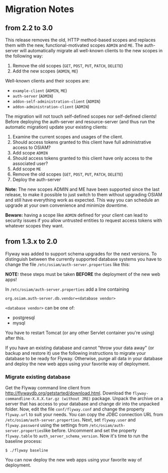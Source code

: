 # Migration Notes

## from 2.2 to 3.0

This release removes the old, HTTP method-based scopes and replaces them with
the new, functional-motivated scopes `ADMIN` and `ME`. The auth-server will
automatically migrate all well-known clients to the new scopes in the following
way:

1. Remove the old scopes (`GET`, `POST`, `PUT`, `PATCH`, `DELETE`)
2. Add the new scopes (`ADMIN`, `ME`)

Well-known clients and their scopes are:

* `example-client` (`ADMIN`, `ME`)
* `auth-server` (`ADMIN`)
* `addon-self-administration-client` (`ADMIN`)
* `addon-administration-client` (`ADMIN`)

The migration will not touch self-defined scopes nor self-defined clients!
Before deploying the auth-server and resource-server (and thus run the automatic
migration) update your existing clients:

1. Examine the current scopes and usages of the client.
2. Should access tokens granted to this client have full administrative access to OSIAM?
  1. Add scope `ADMIN`
3. Should access tokens granted to this client have only access to the associated user?
  1. Add scope `ME`
4. Remove the old scopes (`GET`, `POST`, `PUT`, `PATCH`, `DELETE`)
5. Deploy the auth-server

**Note:** The new scopes ADMIN and ME have been supported since the last
release, to make it possible to just switch to them without upgrading OSIAM and
still have everything work as expected. This way you can schedule an upgrade at
your own convenience and minimize downtime.

**Beware:** having a scope like `ADMIN` defined for your client can lead to
security issues if you allow untrusted entities to request access tokens with
whatever scopes they want.

## from 1.3.x to 2.0

Flyway was added to support schema upgrades for the next versions. To
distinguish between the currently supported database systems you have to change
the file `/etc/osiam/auth-server.properties` like this:

**NOTE:** these steps must be taken **BEFORE** the deployment of the new
web apps!

In `/etc/osiam/auth-server.properties` add a line containing

    org.osiam.auth-server.db.vendor=<database vendor>

`<database vendor>` can be one of:

* postgresql
* mysql

You have to restart Tomcat (or any other Servlet container you're using)
after this.

If you have an existing database and cannot "throw your data away" (or backup
and restore it) use the following instructions to migrate your database to be
ready for Flyway. Otherwise, purge all data in your database and deploy the new
web apps using your favorite way of deployment.

### Migrate existing database

Get the Flyway command line client from
http://flywaydb.org/getstarted/download.html. Download the
`flyway-commandline-X.X.X.tar.gz (without JRE)` package. Unpack the archive on a
server that has access to your database and change dir into the unpacked folder.
Now, edit the file `conf/flyway.conf` and change the property `flyway.url` to
suit your needs. You can copy the JDBC connection URL from
`/etc/osiam/auth-server.properties`. Next, set `flyway.user` and
`flyway.password` using the settings from
`/etc/osiam/auth-server.properties`like before. Uncomment and set the
property `flyway.table` to `auth_server_schema_version`. Now it's time to
run the baseline process:

    $ ./flyway baseline

You can now deploy the new web apps using your favorite way of deployment.
